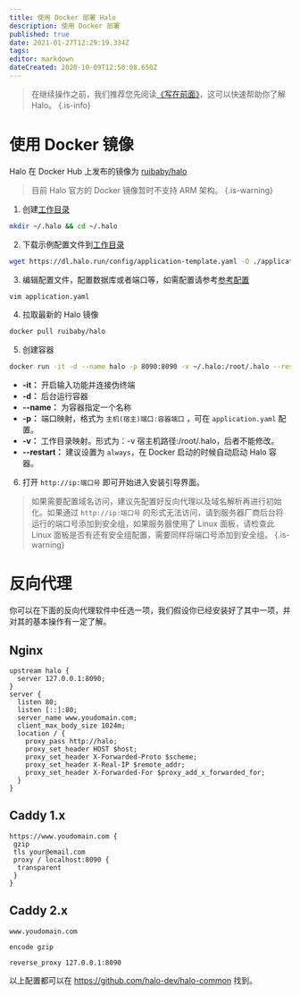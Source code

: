 ```yaml
---
title: 使用 Docker 部署 Halo
description: 使用 Docker 部署
published: true
date: 2021-01-27T12:29:19.334Z
tags: 
editor: markdown
dateCreated: 2020-10-09T12:50:08.650Z
---
```


> 在继续操作之前，我们推荐您先阅读[《写在前面》](/install/prepare)，这可以快速帮助你了解 Halo。
{.is-info}

# 使用 Docker 镜像
Halo 在 Docker Hub 上发布的镜像为 [ruibaby/halo](https://hub.docker.com/r/ruibaby/halo)

> 目前 Halo 官方的 Docker 镜像暂时不支持 ARM 架构。
{.is-warning}

1. 创建[工作目录](/install/prepare#%E5%B7%A5%E4%BD%9C%E7%9B%AE%E5%BD%95)
```bash
mkdir ~/.halo && cd ~/.halo
```

2. 下载示例配置文件到[工作目录](/install/prepare#%E5%B7%A5%E4%BD%9C%E7%9B%AE%E5%BD%95)
```bash
wget https://dl.halo.run/config/application-template.yaml -O ./application.yaml
```

3. 编辑配置文件，配置数据库或者端口等，如需配置请参考[参考配置](/install/config)
```bash
vim application.yaml
```

4. 拉取最新的 Halo 镜像
```bash
docker pull ruibaby/halo
```

5. 创建容器
```bash
docker run -it -d --name halo -p 8090:8090 -v ~/.halo:/root/.halo --restart=always ruibaby/halo
```
- **-it：** 开启输入功能并连接伪终端
- **-d：** 后台运行容器
- **--name：** 为容器指定一个名称
- **-p：** 端口映射，格式为 `主机(宿主)端口:容器端口` ，可在 `application.yaml` 配置。
- **-v：** 工作目录映射。形式为：-v 宿主机路径:/root/.halo，后者不能修改。
- **--restart：** 建议设置为 `always`，在 Docker 启动的时候自动启动 Halo 容器。

6. 打开 `http://ip:端口号` 即可开始进入安装引导界面。

> 如果需要配置域名访问，建议先配置好反向代理以及域名解析再进行初始化。如果通过 `http://ip:端口号` 的形式无法访问，请到服务器厂商后台将运行的端口号添加到安全组，如果服务器使用了 Linux 面板，请检查此 Linux 面板是否有还有安全组配置，需要同样将端口号添加到安全组。
{.is-warning}

# 反向代理

你可以在下面的反向代理软件中任选一项，我们假设你已经安装好了其中一项，并对其的基本操作有一定了解。

## Nginx

```nginx
upstream halo {
  server 127.0.0.1:8090;
}
server {
  listen 80;
  listen [::]:80;
  server_name www.youdomain.com;
  client_max_body_size 1024m;
  location / {
    proxy_pass http://halo;
    proxy_set_header HOST $host;
    proxy_set_header X-Forwarded-Proto $scheme;
    proxy_set_header X-Real-IP $remote_addr;
    proxy_set_header X-Forwarded-For $proxy_add_x_forwarded_for;
  }
}
```

## Caddy 1.x

```
https://www.youdomain.com {
 gzip
 tls your@email.com
 proxy / localhost:8090 {
  transparent
 }
}
```

## Caddy 2.x

```
www.youdomain.com

encode gzip

reverse_proxy 127.0.0.1:8090
```

以上配置都可以在 https://github.com/halo-dev/halo-common 找到。